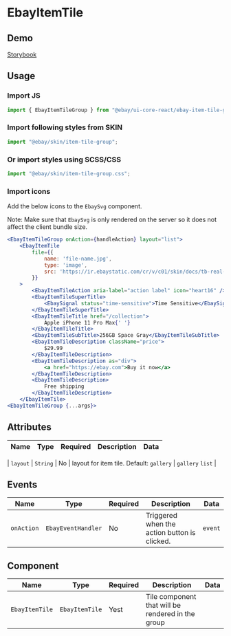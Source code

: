 # EbayItemTile

## Demo

[Storybook](https://opensource.ebay.com/ebayui-core-react/main/?path=/docs/layout-ebay-item-tile-group--docs)

## Usage

### Import JS

```jsx harmony
import { EbayItemTileGroup } from "@ebay/ui-core-react/ebay-item-tile-group";
```

### Import following styles from SKIN

```jsx harmony
import "@ebay/skin/item-tile-group";
```

### Or import styles using SCSS/CSS

```jsx harmony
import "@ebay/skin/item-tile-group.css";
```

### Import icons

Add the below icons to the `EbaySvg` component.

Note: Make sure that `EbaySvg` is only rendered on the server so it does not affect the client bundle size.

```jsx harmony
<EbayItemTileGroup onAction={handleAction} layout="list">
    <EbayItemTile
        file={{
            name: 'file-name.jpg',
            type: 'image',
            src: 'https://ir.ebaystatic.com/cr/v/c01/skin/docs/tb-real-square-pic.jpg'
        }}
    >
        <EbayItemTileAction aria-label="action label" icon="heart16" />
        <EbayItemTileSuperTitle>
            <EbaySignal status="time-sensitive">Time Sensitive</EbaySignal>
        </EbayItemTileSuperTitle>
        <EbayItemTileTitle href="/collection">
            Apple iPhone 11 Pro Max{' '}
        </EbayItemTileTitle>
        <EbayItemTileSubTitle>256GB Space Gray</EbayItemTileSubTitle>
        <EbayItemTileDescription className="price">
            $29.99
        </EbayItemTileDescription>
        <EbayItemTileDescription as="div">
            <a href="https://ebay.com">Buy it now</a>
        </EbayItemTileDescription>
        <EbayItemTileDescription>
            Free shipping
        </EbayItemTileDescription>
    </EbayItemTile>
<EbayItemTileGroup {...args}>
```

## Attributes

| Name | Type | Required | Description | Data |
| ---- | ---- | -------- | ----------- | ---- |

| `layout` | `String` | No | layout for item tile. Default: `gallery` | `gallery` `list` |

## Events

| Name       | Type               | Required | Description                                  | Data    |
| ---------- | ------------------ | -------- | -------------------------------------------- | ------- |
| `onAction` | `EbayEventHandler` | No       | Triggered when the action button is clicked. | `event` |

## Component

| Name           | Type           | Required | Description                                       | Data |
| -------------- | -------------- | -------- | ------------------------------------------------- | ---- |
| `EbayItemTile` | `EbayItemTile` | Yest     | Tile component that will be rendered in the group |
